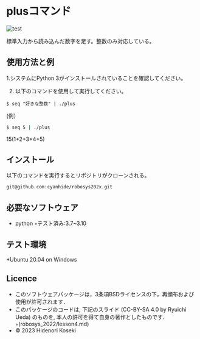 # plusコマンド

![test](https://github.com/cyanhide/robosys202x/actions/workflows/test.yml/badge.svg)

標準入力から読み込んだ数字を足す。整数のみ対応している。

## 使用方法と例

1.システムにPython 3がインストールされていることを確認してください。

2. 以下のコマンドを使用して実行してください。

```$ seq "好きな整数" | ./plus```

(例）

```bash
$ seq 5 | ./plus
``` 

15(1+2+3+4+5)

## インストール
以下のコマンドを実行するとリポジトリがクローンされる。

```bash
git@github.com:cyanhide/robosys202x.git
```

## 必要なソフトウェア

* python
   ◦テスト済み:3.7~3.10

## テスト環境

*Ubuntu 20.04 on Windows

## Licence
* このソフトウェアパッケージは，3条項BSDライセンスの下，再頒布および使用が許可されます．
 * このパッケージのコードは, 下記のスライド (CC-BY-SA 4.0 by Ryuichi Ueda) のものを, 本人の許可を得て自身の著作としたものです.
◦(robosys_2022/lesson4.md)
* © 2023 Hidenori Koseki

